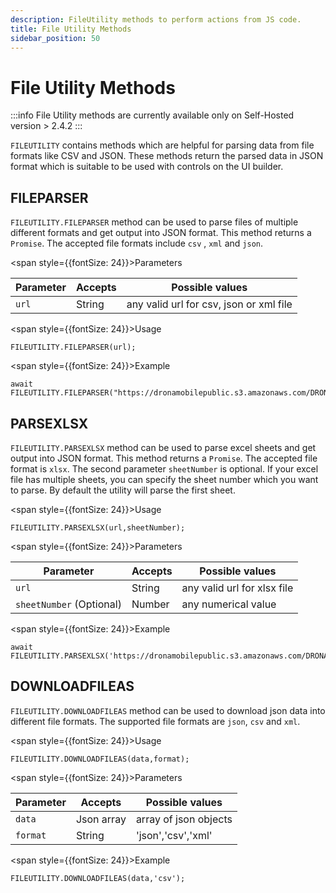 ```yaml
---
description: FileUtility methods to perform actions from JS code.
title: File Utility Methods
sidebar_position: 50
---
```


# File Utility Methods

:::info
File Utility methods are currently available only on Self-Hosted version > 2.4.2
:::

`FILEUTILITY` contains methods which are helpful for parsing data from file formats like CSV and JSON. These methods return the parsed data in JSON format which is suitable to be used with controls on the UI builder.

## FILEPARSER

`FILEUTILITY.FILEPARSER` method can be used to parse files of multiple different formats and get output into JSON format. This method returns a `Promise`. The accepted file formats include `csv` , `xml` and `json`.

<span style={{fontSize: 24}}>Parameters</span>

| Parameter   | Accepts | Possible values                                   |
|-------------|---------|---------------------------------------------------|
| `url` | String | any valid url for csv, json or xml file             |

<span style={{fontSize: 24}}>Usage</span>

```
FILEUTILITY.FILEPARSER(url);
```

<span style={{fontSize: 24}}>Example</span>

```
await FILEUTILITY.FILEPARSER("https://dronamobilepublic.s3.amazonaws.com/DRONA5_Team19020/content/app/images/UiFhDLxjT5.csv");
```
## PARSEXLSX

`FILEUTILITY.PARSEXLSX` method can be used to parse excel sheets and get output into JSON format. This method returns a `Promise`. The accepted file format is `xlsx`. The second parameter `sheetNumber` is optional. If your excel file has multiple sheets, you can specify the sheet number which you want to parse. By default the utility will parse the first sheet.

<span style={{fontSize: 24}}>Usage</span>

```
FILEUTILITY.PARSEXLSX(url,sheetNumber);
```

<span style={{fontSize: 24}}>Parameters</span>

| Parameter   | Accepts | Possible values                                   |
|-------------|---------|---------------------------------------------------|
| `url` | String | any valid url for xlsx file             |
| `sheetNumber` (Optional) | Number  | any numerical value             |


<span style={{fontSize: 24}}>Example</span>

```
await FILEUTILITY.PARSEXLSX('https://dronamobilepublic.s3.amazonaws.com/DRONA5_Team19020/content/app/images/WKEa5OPsEw.xlsx');
```

## DOWNLOADFILEAS

`FILEUTILITY.DOWNLOADFILEAS` method can be used to download json data into different file formats. The supported file formats are `json`, `csv` and `xml`.

<span style={{fontSize: 24}}>Usage</span>

```
FILEUTILITY.DOWNLOADFILEAS(data,format);
```

<span style={{fontSize: 24}}>Parameters</span>

| Parameter   | Accepts | Possible values                                   |
|-------------|---------|---------------------------------------------------|
| `data` | Json array | array of json objects             |
| `format` | String  | 'json','csv','xml'             |


<span style={{fontSize: 24}}>Example</span>

```
FILEUTILITY.DOWNLOADFILEAS(data,'csv');
```

<!-- ## DOWNLOADPDF

`FILEUTILITY.DOWNLOADPDF` method can be used to download a snapshot of the current view in pdf format. Optionally, you can also include or exclude controls from the snapshot of the current view.

<span style={{fontSize: 24}}>Usage</span>

```
FILEUTILITY.DOWNLOADPDF(config);
```

<span style={{fontSize: 24}}>Config Object Parameters</span>

| Parameter   | Accepts | Possible values                                   |
|-------------|---------|---------------------------------------------------|
| `action` | string | 'exclude', 'include'   |
| `controls` | array |  array of strings containing control unique names  |

<span style={{fontSize: 24}}>Example (Without Config)</span>

```
FILEUTILITY.DOWNLOADPDF();
```

<span style={{fontSize: 24}}>Example (With Config)</span>

```
FILEUTILITY.DOWNLOADPDF(
    {
        action: 'exclude',
        controls: ['button1','textinput1']
    }
);
``` -->

